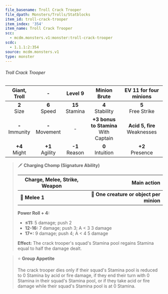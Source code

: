 ```yaml
---
file_basename: Troll Crack Trooper
file_dpath: Monsters/Trolls/Statblocks
item_id: troll-crack-trooper
item_index: '354'
item_name: Troll Crack Trooper
scc:
  - mcdm.monsters.v1:monster:troll-crack-trooper
scdc:
  - 1.1.1:2:354
source: mcdm.monsters.v1
type: monster
---
```


###### Troll Crack Trooper

|    Giant, Troll     |          -          |       Level 9       |               Minion Brute                |      EV 11 for four minions      |
| :-----------------: | :-----------------: | :-----------------: | :---------------------------------------: | :------------------------------: |
|   **2**<br/> Size   |  **6**<br/> Speed   | **15**<br/> Stamina |           **4**<br/> Stability            |      **5**<br/> Free Strike      |
| **-**<br/> Immunity | **-**<br/> Movement |          -          | **+3 bonus to Stamina**<br/> With Captain | **Acid 5, fire**<br/> Weaknesses |
|  **+4**<br/> Might  | **+1**<br/> Agility | **-1**<br/> Reason  |           **0**<br/> Intuition            |       **+2**<br/> Presence       |

<!-- -->
> 🗡 **Charging Chomp (Signature Ability)**
>
> | **Charge, Melee, Strike, Weapon** |                          **Main action** |
> | --------------------------------- | ---------------------------------------: |
> | **📏 Melee 1**                    | **🎯 One creature or object per minion** |
>
> **Power Roll + 4:**
>
> - **≤11:** 5 damage; push 2
> - **12-16:** 7 damage; push 3; A < 3 3 damage
> - **17+:** 9 damage; push 4; A < 4 5 damage
>
> **Effect:** The crack trooper's squad's Stamina pool regains Stamina equal to half the damage dealt.

<!-- -->
> ⭐️ **Group Appetite**
>
> The crack trooper dies only if their squad's Stamina pool is reduced to 0 Stamina by acid or fire damage, if they end their turn with 0 Stamina in their squad's Stamina pool, or if they take acid or fire damage while their squad's Stamina pool is at 0 Stamina.
